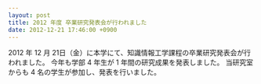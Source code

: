 ```yaml
---
layout: post
title: 2012 年度 卒業研究発表会が行われました
date: 2012-12-21 17:46:00 +0900
---
```


2012 年 12 月 21日（金）に本学にて、知識情報工学課程の卒業研究発表会が行われました。
今年も学部 4 年生が 1 年間の研究成果を発表しました。
当研究室からも 4 名の学生が参加し、発表を行いました。